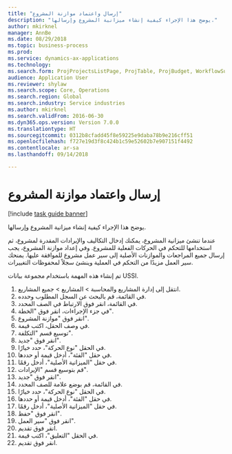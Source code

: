```yaml
--- 
title: "إرسال واعتماد موازنة المشروع"
description: "يوضح هذا الإجراء كيفية إنشاء ميزانية المشروع وإرسالها."
author: mkirknel
manager: AnnBe
ms.date: 08/29/2018
ms.topic: business-process
ms.prod: 
ms.service: dynamics-ax-applications
ms.technology: 
ms.search.form: ProjProjectsListPage, ProjTable, ProjBudget, WorkflowSubmitDialog
audience: Application User
ms.reviewer: shylaw
ms.search.scope: Core, Operations
ms.search.region: Global
ms.search.industry: Service industries
ms.author: mkirknel
ms.search.validFrom: 2016-06-30
ms.dyn365.ops.version: Version 7.0.0
ms.translationtype: HT
ms.sourcegitcommit: 0312b8cfadd45f8e59225e9daba78b9e216cff51
ms.openlocfilehash: f727e19d3f8c424b1c59e52602b7e907151f4492
ms.contentlocale: ar-sa
ms.lasthandoff: 09/14/2018

---
```

# <a name="submit-and-approve-project-budget"></a>إرسال واعتماد موازنة المشروع

[!include [task guide banner](../../includes/task-guide-banner.md)]

يوضح هذا الإجراء كيفية إنشاء ميزانية المشروع وإرسالها. 

عندما تنشئ ميزانية المشروع، يمكنك إدخال التكاليف والإيرادات المقدرة لمشروع، ثم استخدامها للتحكم في الحركات الفعلية للمشروع. وفي إعداد موازنة المشروع، يجب إرسال جميع المراجعات والموازنات الأصلية إلى سير عمل مشروع للموافقة عليها. يمنحك سير العمل مزيدًا من التحكم في العملية وينشئ سجلاً لمحفوظات التغييرات.

تم إنشاء هذه المهمة باستخدام مجموعة بيانات USSI.

1. انتقل إلى إدارة المشاريع والمحاسبة > المشاريع > جميع المشاريع.
2. في القائمة، قم بالبحث عن السجل المطلوب وحدده.
3. في القائمة، انقر فوق الارتباط في الصف المحدد.
4. في جزء الإجراءات، انقر فوق "الخطة".
5. انقر فوق "موازنة المشروع".
6. في وصف الحقل، اكتب قيمة.
7. توسيع قسم "التكلفة".
8. انقر فوق "جديد".
9. في الحقل "نوع الحركة"، حدد خيارًا.
10. في حقل "الفئة"، أدخل قيمة أو حددها.
11. في حقل "الميزانية الأصلية"، أدخل رقمًا.
12. قم بتوسيع قسم "الإيرادات‬".
13. انقر فوق "جديد".
14. في القائمة، قم بوضع علامة للصف المحدد.
15. في الحقل "نوع الحركة"، حدد خيارًا.
16. في حقل "الفئة"، أدخل قيمة أو حددها.
17. في حقل "الميزانية الأصلية"، أدخل رقمًا.
18. انقر فوق "حفظ".
19. انقر فوق "سير العمل".
20. انقر فوق تقديم.
21. في الحقل "التعليق"، اكتب قيمة.
22. انقر فوق تقديم.


